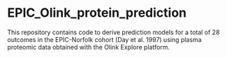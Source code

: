 # EPIC_Olink_protein_prediction
This repository contains code to derive prediction models for a total of 28 outcomes in the EPIC-Norfolk cohort (Day et al. 1997) using plasma proteomic data obtained with the Olink Explore platform. 
